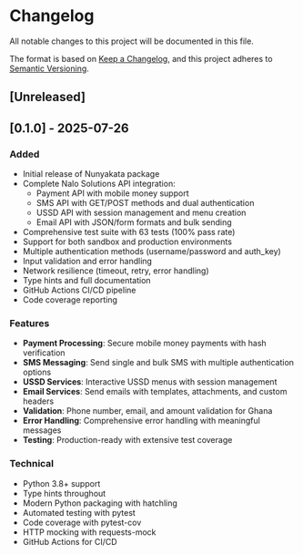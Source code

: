 # Changelog

All notable changes to this project will be documented in this file.

The format is based on [Keep a Changelog](https://keepachangelog.com/en/1.0.0/),
and this project adheres to [Semantic Versioning](https://semver.org/spec/v2.0.0.html).

## [Unreleased]

## [0.1.0] - 2025-07-26

### Added

- Initial release of Nunyakata package
- Complete Nalo Solutions API integration:
  - Payment API with mobile money support
  - SMS API with GET/POST methods and dual authentication
  - USSD API with session management and menu creation
  - Email API with JSON/form formats and bulk sending
- Comprehensive test suite with 63 tests (100% pass rate)
- Support for both sandbox and production environments
- Multiple authentication methods (username/password and auth_key)
- Input validation and error handling
- Network resilience (timeout, retry, error handling)
- Type hints and full documentation
- GitHub Actions CI/CD pipeline
- Code coverage reporting

### Features

- **Payment Processing**: Secure mobile money payments with hash verification
- **SMS Messaging**: Send single and bulk SMS with multiple authentication options
- **USSD Services**: Interactive USSD menus with session management
- **Email Services**: Send emails with templates, attachments, and custom headers
- **Validation**: Phone number, email, and amount validation for Ghana
- **Error Handling**: Comprehensive error handling with meaningful messages
- **Testing**: Production-ready with extensive test coverage

### Technical

- Python 3.8+ support
- Type hints throughout
- Modern Python packaging with hatchling
- Automated testing with pytest
- Code coverage with pytest-cov
- HTTP mocking with requests-mock
- GitHub Actions for CI/CD
